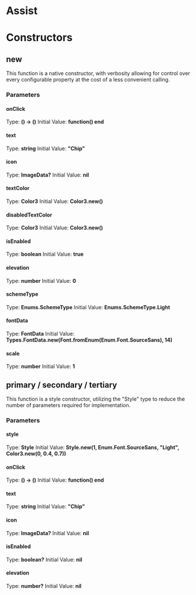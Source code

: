 # Assist


# Constructors


## new
This function is a native constructor, with verbosity allowing for control over every configurable property at the cost of a less convenient calling.

### Parameters
#### onClick
Type: **() -> ()**
Initial Value: **function() end**

#### text
Type: **string**
Initial Value: **"Chip"**

#### icon
Type: **ImageData?**
Initial Value: **nil**

#### textColor
Type: **Color3**
Initial Value: **Color3.new()**

#### disabledTextColor
Type: **Color3**
Initial Value: **Color3.new()**

#### isEnabled
Type: **boolean**
Initial Value: **true**

#### elevation
Type: **number**
Initial Value: **0**

#### schemeType
Type: **Enums.SchemeType**
Initial Value: **Enums.SchemeType.Light**

#### fontData
Type: **FontData**
Initial Value: **Types.FontData.new(Font.fromEnum(Enum.Font.SourceSans), 14)**

#### scale
Type: **number**
Initial Value: **1**


## primary / secondary / tertiary
This function is a style constructor, utilizing the "Style" type to reduce the number of parameters required for implementation.

### Parameters
#### style
Type: **Style**
Initial Value: **Style.new(1, Enum.Font.SourceSans, "Light", Color3.new(0, 0.4, 0.7))**

#### onClick
Type: **() -> ()**
Initial Value: **function() end**

#### text
Type: **string**
Initial Value: **"Chip"**

#### icon
Type: **ImageData?**
Initial Value: **nil**

#### isEnabled
Type: **boolean?**
Initial Value: **nil**

#### elevation
Type: **number?**
Initial Value: **nil**

